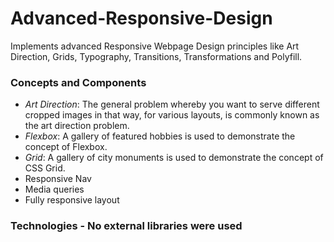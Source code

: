 # Advanced-Responsive-Design
Implements advanced Responsive Webpage Design principles like Art Direction, Grids, Typography, Transitions, Transformations and Polyfill.

### Concepts and Components
  - *Art Direction*: The general problem whereby you want to serve different cropped images in that way, for various layouts, is commonly known as the art direction problem. 
  - *Flexbox*:	A gallery of featured hobbies is used to demonstrate the concept of Flexbox. 
  - *Grid*:	A gallery of city monuments is used to demonstrate the concept of CSS Grid. 
  - Responsive Nav
  - Media queries
  - Fully responsive layout

### Technologies - No external libraries were used
